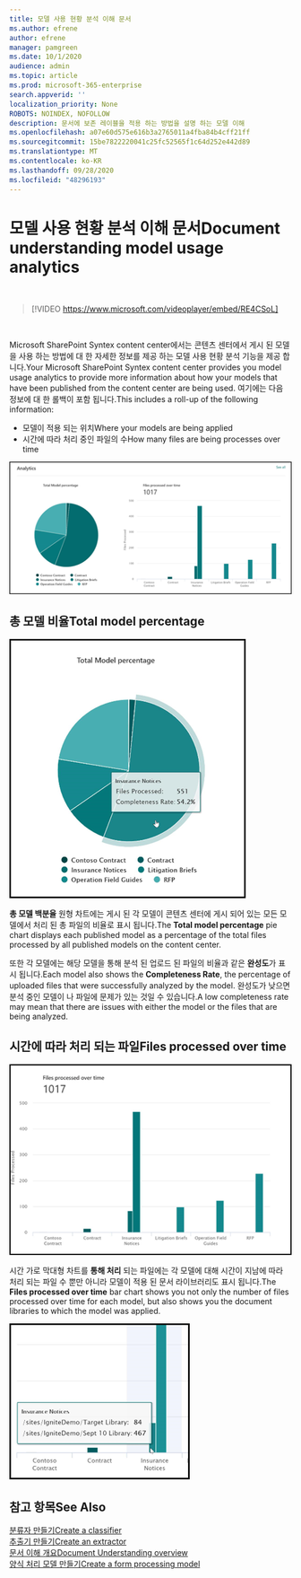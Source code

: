 ```yaml
---
title: 모델 사용 현황 분석 이해 문서
ms.author: efrene
author: efrene
manager: pamgreen
ms.date: 10/1/2020
audience: admin
ms.topic: article
ms.prod: microsoft-365-enterprise
search.appverid: ''
localization_priority: None
ROBOTS: NOINDEX, NOFOLLOW
description: 문서에 보존 레이블을 적용 하는 방법을 설명 하는 모델 이해
ms.openlocfilehash: a07e60d575e616b3a2765011a4fba84b4cff21ff
ms.sourcegitcommit: 15be7822220041c25fc52565f1c64d252e442d89
ms.translationtype: MT
ms.contentlocale: ko-KR
ms.lasthandoff: 09/28/2020
ms.locfileid: "48296193"
---
```

# <a name="document-understanding-model-usage-analytics"></a><span data-ttu-id="71dfd-103">모델 사용 현황 분석 이해 문서</span><span class="sxs-lookup"><span data-stu-id="71dfd-103">Document understanding model usage analytics</span></span>

</br>

> [!VIDEO https://www.microsoft.com/videoplayer/embed/RE4CSoL]

</br>

<span data-ttu-id="71dfd-104">Microsoft SharePoint Syntex content center에서는 콘텐츠 센터에서 게시 된 모델을 사용 하는 방법에 대 한 자세한 정보를 제공 하는 모델 사용 현황 분석 기능을 제공 합니다.</span><span class="sxs-lookup"><span data-stu-id="71dfd-104">Your Microsoft SharePoint Syntex content center provides you model usage analytics to provide more information about how your models that have been published from the content center are being used.</span></span> <span data-ttu-id="71dfd-105">여기에는 다음 정보에 대 한 롤백이 포함 됩니다.</span><span class="sxs-lookup"><span data-stu-id="71dfd-105">This includes a roll-up of the following information:</span></span>

- <span data-ttu-id="71dfd-106">모델이 적용 되는 위치</span><span class="sxs-lookup"><span data-stu-id="71dfd-106">Where your models are being applied</span></span>
- <span data-ttu-id="71dfd-107">시간에 따라 처리 중인 파일의 수</span><span class="sxs-lookup"><span data-stu-id="71dfd-107">How many files are being processes over time</span></span>

 ![모델 분석](../media/content-understanding/model-analytics.png) </br>

## <a name="total-model-percentage"></a><span data-ttu-id="71dfd-109">총 모델 비율</span><span class="sxs-lookup"><span data-stu-id="71dfd-109">Total model percentage</span></span>

   ![총 모델 비율](../media/content-understanding/total-model-percentage.png) </br>

<span data-ttu-id="71dfd-111">**총 모델 백분율** 원형 차트에는 게시 된 각 모델이 콘텐츠 센터에 게시 되어 있는 모든 모델에서 처리 된 총 파일의 비율로 표시 됩니다.</span><span class="sxs-lookup"><span data-stu-id="71dfd-111">The **Total model percentage** pie chart displays each published model as a percentage of the total files processed by all published models on the content center.</span></span>

<span data-ttu-id="71dfd-112">또한 각 모델에는 해당 모델을 통해 분석 된 업로드 된 파일의 비율과 같은 **완성도**가 표시 됩니다.</span><span class="sxs-lookup"><span data-stu-id="71dfd-112">Each model also shows the **Completeness Rate**, the percentage of uploaded files that were successfully analyzed by the model.</span></span> <span data-ttu-id="71dfd-113">완성도가 낮으면 분석 중인 모델이 나 파일에 문제가 있는 것일 수 있습니다.</span><span class="sxs-lookup"><span data-stu-id="71dfd-113">A low completeness rate may mean that there are issues with either the model or the files that are being analyzed.</span></span>

## <a name="files-processed-over-time"></a><span data-ttu-id="71dfd-114">시간에 따라 처리 되는 파일</span><span class="sxs-lookup"><span data-stu-id="71dfd-114">Files processed over time</span></span>

   ![처리 된 파일](../media/content-understanding/files-processed-over-time.png) </br>

<span data-ttu-id="71dfd-116">시간 가로 막대형 차트를 **통해 처리** 되는 파일에는 각 모델에 대해 시간이 지남에 따라 처리 되는 파일 수 뿐만 아니라 모델이 적용 된 문서 라이브러리도 표시 됩니다.</span><span class="sxs-lookup"><span data-stu-id="71dfd-116">The **Files processed over time** bar chart shows you not only the number of files processed over time for each model, but also shows you the document libraries to which the model was applied.</span></span>

   ![가로 막대형 차트](../media/content-understanding/bar-chart-models.png) </br>

## <a name="see-also"></a><span data-ttu-id="71dfd-118">참고 항목</span><span class="sxs-lookup"><span data-stu-id="71dfd-118">See Also</span></span>
[<span data-ttu-id="71dfd-119">분류자 만들기</span><span class="sxs-lookup"><span data-stu-id="71dfd-119">Create a classifier</span></span>](create-a-classifier.md)</br>
[<span data-ttu-id="71dfd-120">추출기 만들기</span><span class="sxs-lookup"><span data-stu-id="71dfd-120">Create an extractor</span></span>](create-an-extractor.md)</br>
[<span data-ttu-id="71dfd-121">문서 이해 개요</span><span class="sxs-lookup"><span data-stu-id="71dfd-121">Document Understanding overview</span></span>](document-understanding-overview.md)</br>
[<span data-ttu-id="71dfd-122">양식 처리 모델 만들기</span><span class="sxs-lookup"><span data-stu-id="71dfd-122">Create a form processing model</span></span>](create-a-form-processing-model.md)  
